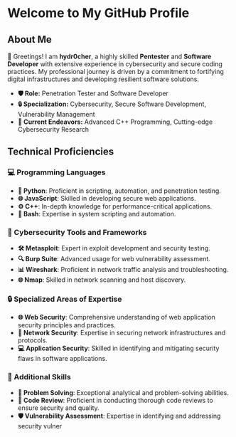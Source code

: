 # Welcome to My GitHub Profile

## About Me

👋 Greetings! I am **hydr0cher**, a highly skilled **Pentester** and **Software Developer** with extensive experience in cybersecurity and secure coding practices. My professional journey is driven by a commitment to fortifying digital infrastructures and developing resilient software solutions.

- **🛡️ Role:** Penetration Tester and Software Developer
- **🔒 Specialization:** Cybersecurity, Secure Software Development, Vulnerability Management
- **🚀 Current Endeavors:** Advanced C++ Programming, Cutting-edge Cybersecurity Research

## Technical Proficiencies

### 💻 Programming Languages
- **🐍 Python**: Proficient in scripting, automation, and penetration testing.
- **🌐 JavaScript**: Skilled in developing secure web applications.
- **⚙️ C++**: In-depth knowledge for performance-critical applications.
- **🐚 Bash**: Expertise in system scripting and automation.

### 🔧 Cybersecurity Tools and Frameworks
- **🛠️ Metasploit**: Expert in exploit development and security testing.
- **🔍 Burp Suite**: Advanced usage for web vulnerability assessment.
- **📊 Wireshark**: Proficient in network traffic analysis and troubleshooting.
- **🌐 Nmap**: Skilled in network scanning and host discovery.

### 🔒 Specialized Areas of Expertise
- **🌐 Web Security**: Comprehensive understanding of web application security principles and practices.
- **🔗 Network Security**: Expertise in securing network infrastructures and protocols.
- **💻 Application Security**: Skilled in identifying and mitigating security flaws in software applications.

### 🧠 Additional Skills
- **🧩 Problem Solving**: Exceptional analytical and problem-solving abilities.
- **🔎 Code Review**: Proficient in conducting thorough code reviews to ensure security and quality.
- **🛡️ Vulnerability Assessment**: Expertise in identifying and addressing security vulner
